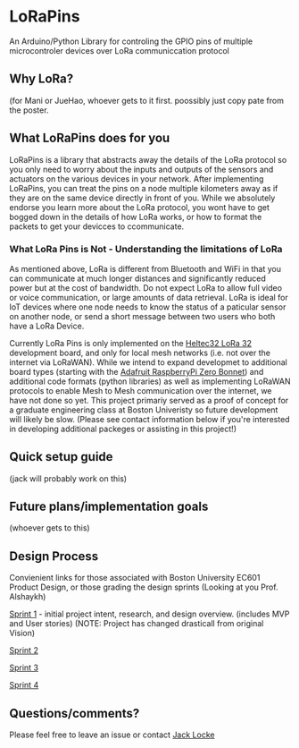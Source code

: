 # LoRaPins
An Arduino/Python Library for controling the GPIO pins of multiple microcontroler devices over LoRa communiccation protocol

## Why LoRa?
(for Mani or JueHao, whoever gets to it first. poossibly just copy pate from the poster.

## What LoRaPins does for you

LoRaPins is a library that abstracts away the details of the LoRa protocol so you only need to worry about the inputs and outputs of the sensors and actuators on the various devices in your network. After implementing LoRaPins, you can treat the pins on a node multiple kilometers away as if they are on the same device directly in front of you. While we absolutely endorse you learn more about the LoRa protocol, you wont have to get bogged down in the details of how LoRa works, or how to format the packets to get your devicces to ccommunicate. 

### What LoRa Pins is Not - Understanding the limitations of LoRa

As mentioned above, LoRa is different from Bluetooth and WiFi in that you can communicate at much longer distances and significantly reduced power but at the cost of bandwidth. Do not expect LoRa to allow full video or voice communication, or large amounts of data retrieval. LoRa is ideal for IoT devices where one node needs to know the status of a paticular sensor on another node, or send a short message between two users who both have a LoRa Device.

Currently LoRa Pins is only implemented on the [Heltec32 LoRa 32](https://heltec.org/project/wifi-lora-32/) development board, and only for local mesh networks (i.e. not over the internet via LoRaWAN). While we intend to expand developmet to additional board types (starting with the [Adafruit RaspberryPi Zero Bonnet](https://www.adafruit.com/product/4074?gclid=CjwKCAiAtdGNBhAmEiwAWxGcUozS6muD0NSz0A3r0Cih3FSe6jchsEw7G5WLAznO3jkp0htGQKD3PxoCMYoQAvD_BwE)) and additional code formats (python libraries) as well as implementing LoRaWAN protocols to enable Mesh to Mesh communication over the internet, we have not done so yet. This project primariy served as a proof of concept for a graduate engineering class at Boston Univeristy so future development will likely be slow. (Please see contact information below if you're interested in developing additional packeges or assisting in this project!)   



## Quick setup guide
(jack will probably work on this)

## Future plans/implementation goals
(whoever gets to this)

## Design Process
Convienient links for those associated with Boston University EC601 Product Design, or those grading the design sprints (Looking at you Prof. Alshaykh)

[Sprint 1](https://github.com/ninjajoe9/EC601-LoRa-IoT/blob/main/Design_sprints/sprint1/sprint1.md) - initial project intent, research, and design overview. (includes MVP and User stories) (NOTE: Project has changed drasticall from original Vision)

[Sprint 2](https://github.com/ninjajoe9/EC601-LoRa-IoT/blob/main/Design_sprints/sprint2/sprint2.md)

[Sprint 3](https://github.com/ninjajoe9/EC601-LoRa-IoT/blob/main/Design_sprints/sprint3/sprint3.md)

[Sprint 4](https://github.com/ninjajoe9/EC601-LoRa-IoT/blob/main/Design_sprints/sprint4/sprint4.md)

## Questions/comments?

Please feel free to leave an issue or contact [Jack Locke](mailto:lockej@bu.edu)
